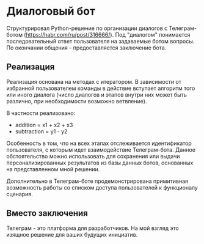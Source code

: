 # Диалоговый бот

Структурировал Python-решение по организации диалогов с Телеграм-ботом (https://habr.com/ru/post/316666/). Под "диалогом" понимается последовательный ответ пользователя на задаваемые ботом вопросы. По окончании общения - предоставляется заключение бота.

## Реализация

Реализация основана на методах с итератором. В зависимости от избранной пользователем команды в действие вступает алгоритм того или иного диалога (число диалогов и этапов внутри них может быть различно, при необходимости возможно ветвление).

В частности реализовано:
* addition = x1 + x2 + x3
* subtraction = y1 - y2

Особенность в том, что на всех этапах отслеживается идентификатор пользователя, с которым идет взаимодействие Телеграм-бота. Данное обстоятельство можно использовать для сохранения или выдачи персонализированных результатов из базы данных ботов, основанных на представленном мной решении.

Дополнительно в Телеграм-боте продемонстрирована примитивная возможность работы со списком доступа пользователей к функционалу сценария.

## Вместо заключения

Телеграм - это платформа для разработчиков. На мой взгляд это изящное решение для ваших будущих инициатив. 
